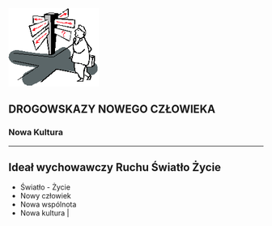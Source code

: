 ![Drogowskazy](img/drogowskaz.gif)
## DROGOWSKAZY NOWEGO CZŁOWIEKA
### Nowa Kultura

--- 

## Ideał wychowawczy Ruchu Światło Życie
- Światło - Życie
- Nowy człowiek
- Nowa wspólnota
- Nowa kultura |
